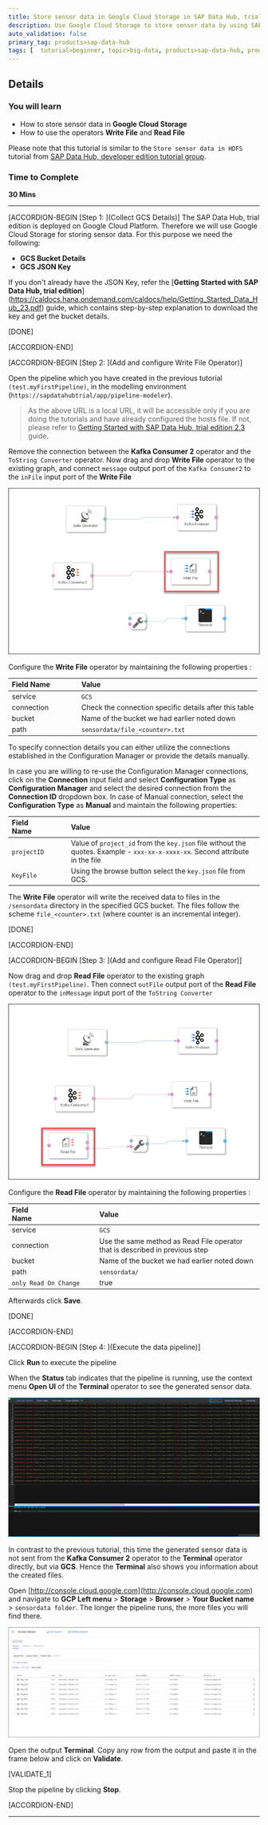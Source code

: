 ```yaml
---
title: Store sensor data in Google Cloud Storage in SAP Data Hub, trial edition 2.3
description: Use Google Cloud Storage to store sensor data by using SAP Data Hub, trial edition 2.3.
auto_validation: false
primary_tag: products>sap-data-hub
tags: [  tutorial>beginner, topic>big-data, products>sap-data-hub, products>sap-vora  ]
---
```


## Details
### You will learn  
- How to store sensor data in **Google Cloud Storage**
- How to use the operators **Write File** and **Read File**

Please note that this tutorial is similar to the `Store sensor data in HDFS` tutorial from [SAP Data Hub, developer edition tutorial group](https://www.sap.com/developer/groups/datahub-pipelines.html).

### Time to Complete
**30 Mins**

---

[ACCORDION-BEGIN [Step 1: ](Collect GCS Details)]
The SAP Data Hub, trial edition is deployed on Google Cloud Platform. Therefore we will use Google Cloud Storage for storing sensor data. For this purpose we need the following:

- **GCS Bucket Details**
- **GCS JSON Key**

If you don't already have the JSON Key, refer the [**Getting Started with SAP Data Hub, trial edition**] (https://caldocs.hana.ondemand.com/caldocs/help/Getting_Started_Data_Hub_23.pdf) guide, which contains step-by-step explanation to download the key and get the bucket details.

[DONE]

[ACCORDION-END]

[ACCORDION-BEGIN [Step 2: ](Add and configure Write File Operator)]

Open the pipeline which you have created in the previous tutorial `(test.myFirstPipeline)`, in the modelling environment (`https://sapdatahubtrial/app/pipeline-modeler`).

>As the above URL is a local URL, it will be accessible only if you are doing the tutorials and have already configured the hosts file. If not, please refer to [Getting Started with SAP Data Hub, trial edition 2.3](https://caldocs.hana.ondemand.com/caldocs/help/Getting_Started_Data_Hub_23.pdf) guide.

Remove the connection between the **Kafka Consumer 2** operator and the `ToString Converter` operator. Now drag and drop **Write File** operator to the existing graph, and connect `message` output port of the `Kafka Consumer2` to the `inFile` input port of the **Write File**

![picture1](datahub-trial-v2-pipelines-part03-1.png)

Configure the **Write File** operator by maintaining the following properties :

|  Field Name&nbsp;&nbsp;&nbsp;&nbsp;&nbsp;&nbsp;&nbsp;&nbsp;&nbsp;&nbsp;&nbsp;&nbsp;&nbsp;     | Value
|  :------------- | :-------------
| service  | `GCS`
| connection | Check the connection specific details after this table
|  bucket  | Name of the bucket we had earlier noted down
|  path  | `sensordata/file_<counter>.txt`

To specify connection details you can either utilize the connections established in the Configuration Manager or provide the details manually.

In case you are willing to re-use the Configuration Manager connections, click on the **Connection** input field and select **Configuration Type** as **Configuration Manager** and select the desired connection from the **Connection ID** dropdown box. In case of Manual connection, select the **Configuration Type** as **Manual** and maintain the following properties:

|  Field Name&nbsp;&nbsp;&nbsp;&nbsp;&nbsp;&nbsp;&nbsp;&nbsp;&nbsp;&nbsp;&nbsp;&nbsp;&nbsp;     | Value
|  :------------- | :-------------
| `projectID`  | Value of `project_id` from the `key.json` file without the quotes. Example - `xxx-xx-x-xxxx-xx`. Second attribute in the file
| `KeyFile` | Using the browse button select the `key.json` file from GCS.

The **Write File** operator will write the received data to files in the `/sensordata` directory in the specified GCS bucket. The files follow the scheme `file_<counter>.txt` (where counter is an incremental integer).

[DONE]

[ACCORDION-END]


[ACCORDION-BEGIN [Step 3: ](Add and configure Read File Operator)]

Now drag and drop **Read File** operator to the existing graph `(test.myFirstPipeline)`. Then connect `outFile` output port of the **Read File** operator to the `inMessage` input port of the `ToString Converter`

![picture2](datahub-trial-v2-pipelines-part03-2.png)

Configure the **Read File** operator by maintaining the following properties :

|  Field Name&nbsp;&nbsp;&nbsp;&nbsp;&nbsp;&nbsp;&nbsp;&nbsp;&nbsp;&nbsp;&nbsp;&nbsp;&nbsp;&nbsp;&nbsp;&nbsp;&nbsp;&nbsp;&nbsp;&nbsp;&nbsp;&nbsp;&nbsp;&nbsp;&nbsp;&nbsp;&nbsp;     | Value
|  :------------- | :-------------
| service  | `GCS`
| connection | Use the same method as Read File operator that is described in previous step
|  bucket  | Name of the bucket we had earlier noted down
|  path  | `sensordata/`
|  `only Read On Change`  | true

Afterwards click **Save**.

[DONE]

[ACCORDION-END]

[ACCORDION-BEGIN [Step 4: ](Execute the data pipeline)]

Click **Run** to execute the pipeline

When the **Status** tab indicates that the pipeline is running, use the context menu **Open UI** of the **Terminal** operator to see the generated sensor data.

![picture3](datahub-trial-v2-pipelines-part03-3.png)

In contrast to the previous tutorial, this time the generated sensor data is not sent from the **Kafka Consumer 2** operator to the **Terminal** operator directly, but via **GCS**. Hence the **Terminal** also shows you information about the created files.

Open [http://console.cloud.google.com](http://console.cloud.google.com) and navigate to **GCP Left menu** > **Storage** > **Browser** > **Your Bucket name** > `sensordata folder`. The longer the pipeline runs, the more files you will find there.

![picture4](datahub-trial-v2-pipelines-part03-4.png)

Open the output **Terminal**. Copy any row from the output and paste it in the frame below and click on **Validate**.

[VALIDATE_1]

Stop the pipeline by clicking **Stop**.

[ACCORDION-END]

---

